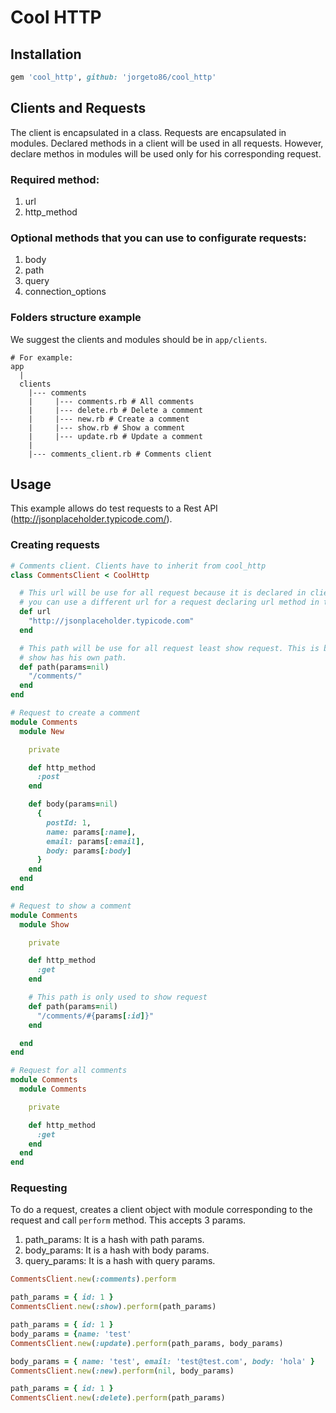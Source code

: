 # Cool HTTP

## Installation
```ruby
gem 'cool_http', github: 'jorgeto86/cool_http'
```

## Clients and Requests
The client is encapsulated in a class. Requests are encapsulated in modules.
Declared methods in a client will be used in all requests. However, declare methos in modules
will be used only for his corresponding request.

### Required method:

1. url
2. http_method

### Optional methods that you can use to configurate requests:

1. body
2. path
3. query
4. connection_options

### Folders structure example
We suggest the clients and modules should be in `app/clients`.

```console
# For example:
app
  |
  clients
    |--- comments
    |     |--- comments.rb # All comments
    |     |--- delete.rb # Delete a comment
    |     |--- new.rb # Create a comment
    |     |--- show.rb # Show a comment
    |     |--- update.rb # Update a comment
    |
    |--- comments_client.rb # Comments client
```

## Usage

This example allows do test requests to a Rest API (http://jsonplaceholder.typicode.com/).

### Creating requests

```ruby
# Comments client. Clients have to inherit from cool_http
class CommentsClient < CoolHttp

  # This url will be use for all request because it is declared in client but
  # you can use a different url for a request declaring url method in the request module.
  def url
    "http://jsonplaceholder.typicode.com"
  end

  # This path will be use for all request least show request. This is because
  # show has his own path.
  def path(params=nil)
    "/comments/"
  end
end

# Request to create a comment
module Comments
  module New

    private

    def http_method
      :post
    end

    def body(params=nil)
      {
        postId: 1,
        name: params[:name],
        email: params[:email],
        body: params[:body]
      }
    end
  end
end

# Request to show a comment
module Comments
  module Show

    private

    def http_method
      :get
    end

    # This path is only used to show request
    def path(params=nil)
      "/comments/#{params[:id]}"
    end

  end
end

# Request for all comments
module Comments
  module Comments

    private

    def http_method
      :get
    end
  end
end
```

### Requesting
To do a request, creates a client object with module corresponding to the request
and call `perform` method. This accepts 3 params.

1. path_params: It is a hash with path params.
2. body_params: It is a hash with body params.
3. query_params: It is a hash with query params.

```ruby
CommentsClient.new(:comments).perform

path_params = { id: 1 }
CommentsClient.new(:show).perform(path_params)

path_params = { id: 1 }
body_params = {name: 'test'
CommentsClient.new(:update).perform(path_params, body_params)

body_params = { name: 'test', email: 'test@test.com', body: 'hola' }
CommentsClient.new(:new).perform(nil, body_params)

path_params = { id: 1 }
CommentsClient.new(:delete).perform(path_params)

```

